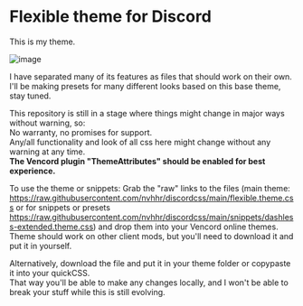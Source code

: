 # Flexible theme for Discord

This is my theme.

![image](https://github.com/nvhhr/discordcss/assets/34724502/298bf4de-6483-4a03-a25d-6fd399c61b82)


I have separated many of its features as files that should work on their own.  
I'll be making presets for many different looks based on this base theme, stay tuned.

This repository is still in a stage where things might change in major ways without warning, so:  
No warranty, no promises for support.  
Any/all functionality and look of all css here might change without any warning at any time.  
**The Vencord plugin "ThemeAttributes" should be enabled for best experience.**  

To use the theme or snippets:
Grab the "raw" links to the files (main theme: https://raw.githubusercontent.com/nvhhr/discordcss/main/flexible.theme.css or for snippets or presets https://raw.githubusercontent.com/nvhhr/discordcss/main/snippets/dashless-extended.theme.css) and drop them into your Vencord online themes.  
Theme should work on other client mods, but you'll need to download it and put it in yourself.

Alternatively, download the file and put it in your theme folder or copypaste it into your quickCSS.  
That way you'll be able to make any changes locally, and I won't be able to break your stuff while this is still evolving.
